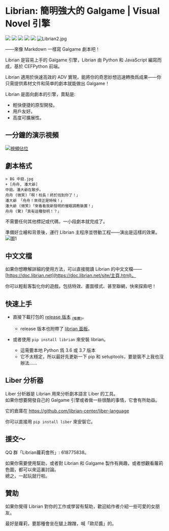 # Librian: 簡明強大的 Galgame | Visual Novel 引擎

[![](https://img.shields.io/github/stars/RimoChan/Librian.svg)](https://github.com/RimoChan/Librian/stargazers)
[![](https://img.shields.io/badge/platform-windows%20%7C%20linux-%23989898)](https://en.wikipedia.org/wiki/Microsoft_Windows)
[![](https://img.shields.io/github/release/RimoChan/librian.svg)](https://github.com/RimoChan/Librian/releases)
[![](https://img.shields.io/codacy/grade/cc567bfd3e374eb494825aae3ce3e7cf)](https://www.codacy.com/manual/s60481235/Librian?utm_source=github.com&amp;utm_medium=referral&amp;utm_content=RimoChan/Librian&amp;utm_campaign=Badge_Grade)
[![](https://img.shields.io/github/license/RimoChan/Librian.svg)](https://github.com/RimoChan/Librian/blob/master/LICENSE)
![Librian2.jpg](https://cdn.jsdelivr.net/gh/RimoChan/librian/文檔/Librian2.jpg)    

——來像 Markdown 一樣寫 Galgame 劇本吧！

Librian 是容易上手的 Galgame 引擎，Librian 由 Python 和 JavaScript 編寫而成，基於 CEFPython 前端。  

Librian 適用於快速高效的 ADV 實現，能將你的奇思妙想迅速轉換爲成果——你只需提供素材文件和简单的劇本就能做出 Galgame！

Librian 是面向劇本的引擎，賣點是: 

-   輕快便捷的原型開發。
-   用戶友好。
-   高度可擴展性。

## 一分鐘的演示視頻

[![視頻佔位](https://cdn.jsdelivr.net/gh/RimoChan/librian/文檔/視頻佔位.jpg)](https://librian.net/視頻/轉.webm)

## 劇本格式

```liber
> BG 中庭.jpg
+ [舟舟, 潘大爺]
中庭。潘大爺在散步。
舟舟 (微笑)「啊！校長！終於找到你了！」
潘大爺 「舟舟！來得正是時候！」
潘大爺 (微笑)「來看看我新發明的催眠調教裝置！」
舟舟 (驚)「真有這種發明！？」
```

不需要任何其他標記或代碼，一小段劇本就完成了。  

準備好立繪和背景後，運行 Librian 主程序並啓動工程——演出是這樣的效果。  
![圖1](https://cdn.jsdelivr.net/gh/RimoChan/librian/文檔/樣例_潘大爺.jpg)

## 中文文檔

如果你想瞭解詳細的使用方法，可以直接閱讀 Librian 的中文文檔——[https://doc.librian.net](https://doc.librian.net/site/主頁.html)。

你可以輕鬆客製化你的遊戲，包括特效、畫面樣式、甚至聯網，快來探索吧！

## 快速上手

+ 直接下載打包的 [release 版本](https://github.com/RimoChan/Librian/releases) <sub>(推薦)</sub>。
    - release 版本也附帶了 [librian 面板](https://github.com/RimoChan/Librian)。

+ 或者使用 `pip install librian` 來安裝 librian。
    - 這需要本地 Python 爲 3.6 或 3.7 版本
    - 它不太穩定，所以最好先更新一下 pip 和 setuptools，要是裝不上我也沒辦法……

## Liber 分析器

Liber 分析器是 Librian 用來分析劇本語言 Liber 的工具。  
如果你想要開發自己的 Galgame 引擎或者做一些很酷的事情，它會有所助益。

它的倉庫在 <https://github.com/librian-center/liber-language>

你可以直接用 `pip install liber` 來安裝它。

## 援交～

QQ 群「Librian蘿莉會所」: 618775838。

如果你需要使用幫助，或者對 Librian 和 Galgame 製作有興趣，或者想觀看蘿莉色圖，都可以來這裏討論。  
總之，一起玩就行啦。

## 贊助

如果你覺得 Librian 對你的工作或學習有幫助，歡迎給作者介紹一些可愛的女朋友。

最好是蘿莉，要那種會坐在腿上蹭蹭，喊「歐尼醬」的。

